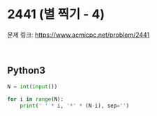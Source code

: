 # 2441 (별 찍기 - 4)

문제 링크: <https://www.acmicpc.net/problem/2441>

<br>

## Python3

```python
N = int(input())

for i in range(N):
    print(' ' * i, '*' * (N-i), sep='')
```
